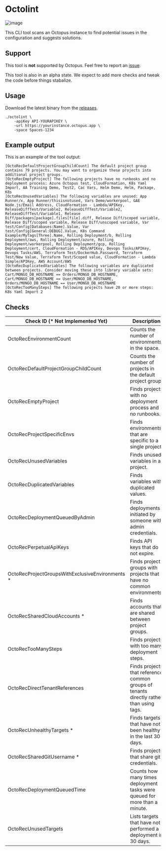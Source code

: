 # Octolint

![image](https://user-images.githubusercontent.com/160104/222631936-e1ec480e-abd5-4622-978d-08259844aa14.png)

This CLI tool scans an Octopus instance to find potential issues in the configuration and suggests solutions.

## Support

This tool is **not** supported by Octopus. Feel free to report
an [issue](https://github.com/mcasperson/OctopusRecommendationEngine/issues).

This tool is also in an alpha state. We expect to add more checks and tweak the code before things stabalize.

## Usage

Download the latest binary from
the [releases](https://github.com/mcasperson/OctopusRecommendationEngine/releases/latest).

```
./octolint \
    -apiKey API-YOURAPIKEY \
    -url https://yourinstance.octopus.app \
    -space Spaces-1234
```

## Example output

This is an example of the tool output:

```
[OctoRecDefaultProjectGroupChildCount] The default project group contains 79 projects. You may want to organize these projects into additional project groups.
[OctoRecEmptyProject] The following projects have no runbooks and no deployment process: Azure Octopus test, CloudFormation, K8s Yaml Import, AA Training Demo, Test2, Cac Vars, Helm Demo, Helm, Package, K8s
[OctoRecUnusedVariables] The following variables are unused: App Runner/x, App Runner/thisisnotused, Vars Demo/workerpool, GAE Node.js/Email Address, CloudFormation - Lambda/APIKey, ReleaseDiffTest/Variable2, ReleaseDiffTest/Variable2, ReleaseDiffTest/Variable1, Release Diff/packages[package].files[file].diff, Release Diff/scoped variable, Release Diff/scoped variable, Release Diff/unscoped variable, Var test/Config[Databases:Name].Value, Var test/Config[General:DEBUG].Value, K8s Command Example/MyTags[Three].Name, Rolling Deployment/b, Rolling Deployment/aws, Rolling Deployment/azure, Rolling Deployment/workerpool, Rolling Deployment/gcp, Rolling Deployment/cert, CloudFormation - RDS/APIKey, Devops Tasks/APIKey, Devops Tasks/AWS, Terraform Test/DockerHub.Password, Terraform Test/New Value, Terraform Test/Scoped value, CloudFormation - Lambda Simple/APIKey, AWS Account/AWS
[OctoRecDuplicatedVariables] The following variables are duplicated between projects. Consider moving these into library variable sets: Cart/MONGO_DB_HOSTNAME == Orders/MONGO_DB_HOSTNAME, Cart/MONGO_DB_HOSTNAME == User/MONGO_DB_HOSTNAME, Orders/MONGO_DB_HOSTNAME == User/MONGO_DB_HOSTNAME
[OctoRecTooManySteps] The following projects have 20 or more steps: K8s Yaml Import 2
```

## Checks

| Check ID (* Not Implemented Yet)                | Description                                                                             |
|-------------------------------------------------|-----------------------------------------------------------------------------------------|
| OctoRecEnvironmentCount                         | Counts the number of environments in the space.                                         |
| OctoRecDefaultProjectGroupChildCount            | Counts the number of projects in the default project group.                             |
| OctoRecEmptyProject                             | Finds projects with no deployment process and no runbooks.                              |
| OctoRecProjectSpecificEnvs                      | Finds environments that are specific to a single project.                               |
| OctoRecUnusedVariables                          | Finds unused variables in a project.                                                    |
| OctoRecDuplicatedVariables                      | Finds variables with duplicated values.                                                 |
| OctoRecDeploymentQueuedByAdmin                  | Finds deployments initiated by someone with admin credentials.                          |
| OctoRecPerpetualApiKeys                         | Finds API keys that do not expire.                                                      |
| OctoRecProjectGroupsWithExclusiveEnvironments * | Finds project groups with projects that have no common environments.                    |
| OctoRecSharedCloudAccounts *                    | Finds accounts that are shared between project groups.                                  |
| OctoRecTooManySteps                             | Finds projects with too many deployment steps.                                          |
| OctoRecDirectTenantReferences                   | Finds projects that reference common groups of tenants directly rather than using tags. |
| OctoRecUnhealthyTargets *                       | Finds targets that have not been healthy in the last 30 days.                           |
| OctoRecSharedGitUsername *                      | Finds projects that share git credentials.                                              |
| OctoRecDeploymentQueuedTime                     | Counts how many times deployment tasks were queued for more than a minute.              |
| OctoRecUnusedTargets                            | Lists targets that have not performed a deployment in 30 days.                          |
